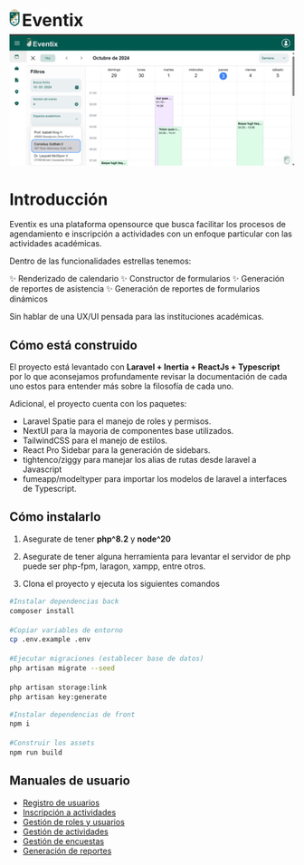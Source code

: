 <div style="margin-bottom:10px">
    <img src="public/img/logo.png" height="30"/>
    <span style="font-size:30px; font-weight:bold; line-height:1;">Eventix</span>
</div>

<img src="documentation/preview.png" />

# Introducción

Eventix es una plataforma opensource que busca facilitar los procesos de agendamiento e inscripción a actividades con un enfoque particular con las actividades académicas.

Dentro de las funcionalidades estrellas tenemos:

✨ Renderizado de calendario
✨ Constructor de formularios
✨ Generación de reportes de asistencia
✨ Generación de reportes de formularios dinámicos

Sin hablar de una UX/UI pensada para las instituciones académicas.

## Cómo está construido

El proyecto está levantado con <b>Laravel + Inertia + ReactJs + Typescript</b> por lo que aconsejamos profundamente revisar la documentación de cada uno estos para entender más sobre la filosofía de cada uno.

Adicional, el proyecto cuenta con los paquetes:

-   Laravel Spatie para el manejo de roles y permisos.
-   NextUI para la mayoria de componentes base utilizados.
-   TailwindCSS para el manejo de estilos.
-   React Pro Sidebar para la generación de sidebars.
-   tightenco/ziggy para manejar los alias de rutas desde laravel a Javascript
-   fumeapp/modeltyper para importar los modelos de laravel a interfaces de Typescript.

## Cómo instalarlo

1. Asegurate de tener <b>php^8.2</b> y <b>node^20</b>
2. Asegurate de tener alguna herramienta para levantar el servidor de php puede ser php-fpm, laragon, xampp, entre otros.

3. Clona el proyecto y ejecuta los siguientes comandos

```sh
#Instalar dependencias back
composer install

#Copiar variables de entorno
cp .env.example .env

#Ejecutar migraciones (establecer base de datos)
php artisan migrate --seed

php artisan storage:link
php artisan key:generate
```

```sh
#Instalar dependencias de front
npm i

#Construir los assets
npm run build
```

## Manuales de usuario

-   [Registro de usuarios](documentation/user_register.md)
-   [Inscripción a actividades](documentation/activity_inscription.md)
-   [Gestión de roles y usuarios](documentation/user_management.md)
-   [Gestión de actividades](documentation/activity_management.md)
-   [Gestión de encuestas](documentation/survey_management.md)
-   [Generación de reportes](documentation/report_generate.md.md)
